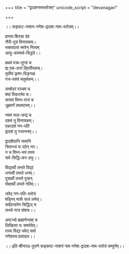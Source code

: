 +++
title = "द्वादशनामस्तोत्रम्"
unicode_script = "devanagari"

+++

।। सङ्कट-नाशन-गणेश-द्वादश-नाम-स्तोत्रम्।।

प्रणम्य शिरसा देवं  
गौरी-पुत्रं विनायकम्।  
भक्तावासं स्मरेन् नित्यम्  
आयुः-कामार्थ-सिद्धये।।  

प्रथमं वक्र-तुण्डं च  
ह्य् एक-दन्तं दि्वतीयकम्।  
तृतीयं कृष्ण-पिङ्गाक्षं  
गज-वक्त्रं चतुर्थकम्।।  

लम्बोदरं पञ्चमं च  
षष्ठं विकटमेव च।  
सप्तमं विघ्न-राजं च  
धूम्रवर्णं तथाष्टमम्।।

नवमं भाल-चन्द्रं च  
दशमं तु विनायकम्।  
एकादशं गण-पतिं  
द्वादशं तु गजाननम्।।

द्वादशैतानि नामानि  
त्रिसन्ध्यं यः पठेन् नरः।  
न च विघ्न-भयं तस्य  
सर्व-सिद्धि-करः प्रभुः।।

विद्यार्थी लभते विद्यां  
धनार्थी लभते धनम्।  
पुत्रार्थी लभते पुत्रान्  
मोक्षार्थी लभते गतिम्।।

जपेद् गण-पति-स्तोत्रं  
षड्भिर् मासैः फलं लभेत्।  
सव्ँवत्सरेण सिद्धिञ् च  
लभते नात्र संशयः।।

अष्टभ्यो ब्राह्मणेभ्यश् च  
लिखित्वा यः समर्पयेत्।  
तस्य विद्या भवेत् सर्वा  
गणेशस्य प्रसादतः।।

।। इति श्रीनारद-पुराणे सङ्कष्ट-नाशनं नाम गणेश-द्वादश-नाम-स्तोत्रं सम्पूर्णम्।।